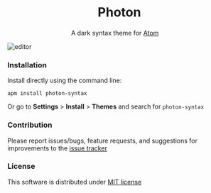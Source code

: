 <h1 align='center'> Photon </h1>

<p align="center">
	A dark syntax theme for <a href='https://atom.io/'>Atom</a>
	<img src="https://atom.io/favicon.ico" width=16 height=16/>
</p>

![editor](https://cloud.githubusercontent.com/assets/2943616/26465681/c49edbfc-4194-11e7-93b4-794de78929a6.png)


### Installation

Install directly using the command line:

```
apm install photon-syntax
```

Or go to __Settings__ > __Install__ > __Themes__ and search for `photon-syntax`

### Contribution

Please report issues/bugs, feature requests, and suggestions for improvements to the [issue tracker](https://github.com/MaximSokolov/photon-syntax/issues)

### License

This software is distributed under [MIT license](./LICENSE.md)
